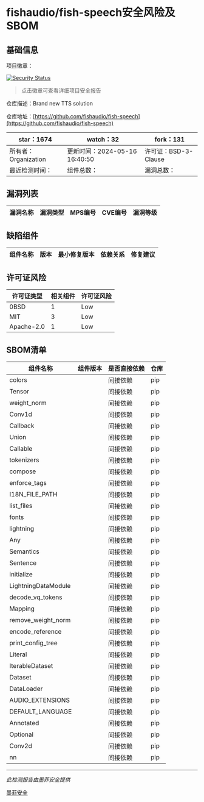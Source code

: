 # fishaudio/fish-speech安全风险及SBOM

## 基础信息

项目徽章：

[![Security Status](https://www.murphysec.com/platform3/v31/badge/1791176268527857664.svg)](https://www.murphysec.com/console/report/1747692116718583808/1791176268527857664)

> 点击徽章可查看详细项目安全报告

仓库描述：Brand new TTS solution

仓库地址：[https://github.com/fishaudio/fish-speech](https://github.com/fishaudio/fish-speech)

| star：1674 | watch：32 | fork：131 |
| ----------- | -------------- | ------------ |
| 所有者：Organization | 更新时间：2024-05-16 16:40:50 | 许可证：BSD-3-Clause |
| 最近检测时间： | 组件总数： | 漏洞总数： |




## 漏洞列表

| 漏洞名称 | 漏洞类型 | MPS编号 | CVE编号 | 漏洞等级 |
| ------- | ------ | ------- | ------ | ----- |





## 缺陷组件

| 组件名称 | 版本 | 最小修复版本 | 依赖关系 | 修复建议 |
| -------- | ---- | ------------ | -------- | -------- |





## 许可证风险

| 许可证类型 | 相关组件 | 许可证风险 |
| ---------- | -------- | ---------- |
|0BSD|1|Low|
|MIT|3|Low|
|Apache-2.0|1|Low|




## SBOM清单

| 组件名称 | 组件版本 | 是否直接依赖 | 仓库 |
| -------- | -------- | ------------ | ---- |
|colors||间接依赖|pip|
|Tensor||间接依赖|pip|
|weight_norm||间接依赖|pip|
|Conv1d||间接依赖|pip|
|Callback||间接依赖|pip|
|Union||间接依赖|pip|
|Callable||间接依赖|pip|
|tokenizers||间接依赖|pip|
|compose||间接依赖|pip|
|enforce_tags||间接依赖|pip|
|I18N_FILE_PATH||间接依赖|pip|
|list_files||间接依赖|pip|
|fonts||间接依赖|pip|
|lightning||间接依赖|pip|
|Any||间接依赖|pip|
|Semantics||间接依赖|pip|
|Sentence||间接依赖|pip|
|initialize||间接依赖|pip|
|LightningDataModule||间接依赖|pip|
|decode_vq_tokens||间接依赖|pip|
|Mapping||间接依赖|pip|
|remove_weight_norm||间接依赖|pip|
|encode_reference||间接依赖|pip|
|print_config_tree||间接依赖|pip|
|Literal||间接依赖|pip|
|IterableDataset||间接依赖|pip|
|Dataset||间接依赖|pip|
|DataLoader||间接依赖|pip|
|AUDIO_EXTENSIONS||间接依赖|pip|
|DEFAULT_LANGUAGE||间接依赖|pip|
|Annotated||间接依赖|pip|
|Optional||间接依赖|pip|
|Conv2d||间接依赖|pip|
|nn||间接依赖|pip|


------

*此检测报告由墨菲安全提供*

[墨菲安全](www.murphysec.com)